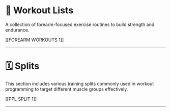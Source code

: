 # 💪 Workout Lists  
A collection of forearm-focused exercise routines to build strength and endurance.

[[FOREARM WORKOUTS 1]]

---

# 🗓️ Splits  
This section includes various training splits commonly used in workout programming to target different muscle groups effectively.

[[PPL SPLIT 1]]

---
